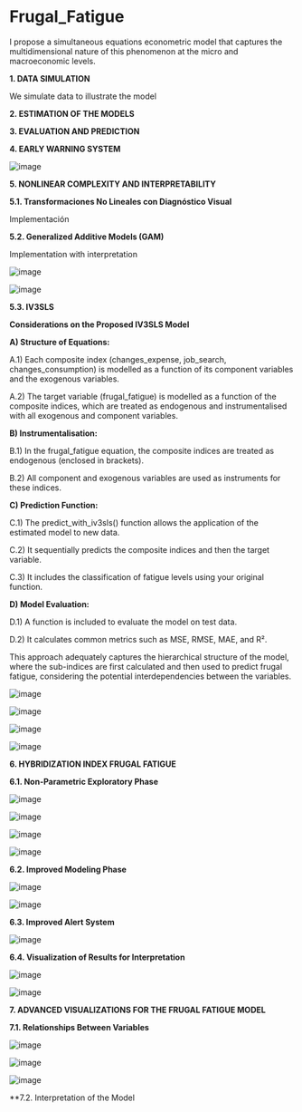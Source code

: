 # Frugal_Fatigue
I propose a simultaneous equations econometric model that captures the multidimensional nature of this phenomenon at the micro and macroeconomic levels.

**1. DATA SIMULATION**

We simulate data to illustrate the model

**2. ESTIMATION OF THE MODELS**

**3. EVALUATION AND PREDICTION**

**4. EARLY WARNING SYSTEM**

![image](https://github.com/user-attachments/assets/da2d0123-1fcc-41a5-baaf-a6629837c689)

**5. NONLINEAR COMPLEXITY AND INTERPRETABILITY**

**5.1. Transformaciones No Lineales con Diagnóstico Visual**

Implementación

**5.2. Generalized Additive Models (GAM)**

Implementation with interpretation

![image](https://github.com/user-attachments/assets/fd03d8dd-b88c-4273-96dd-231cdb7dae34)

![image](https://github.com/user-attachments/assets/f62ee504-4dcb-491e-8379-cf0a0c71076d)

**5.3. IV3SLS**

**Considerations on the Proposed IV3SLS Model** 

**A) Structure of Equations:**

  A.1) Each composite index (changes_expense, job_search, changes_consumption) is modelled as a function of its component variables and the exogenous variables.

  A.2) The target variable (frugal_fatigue) is modelled as a function of the composite indices, which are treated as endogenous and instrumentalised with all exogenous and component variables.

**B) Instrumentalisation:**

  B.1) In the frugal_fatigue equation, the composite indices are treated as endogenous (enclosed in brackets).

  B.2) All component and exogenous variables are used as instruments for these indices.

**C) Prediction Function:**

  C.1) The predict_with_iv3sls() function allows the application of the estimated model to new data.

  C.2) It sequentially predicts the composite indices and then the target variable.

  C.3) It includes the classification of fatigue levels using your original function.

**D) Model Evaluation:**

  D.1) A function is included to evaluate the model on test data.

  D.2) It calculates common metrics such as MSE, RMSE, MAE, and R².

This approach adequately captures the hierarchical structure of the model, where the sub-indices are first calculated and then used to predict frugal fatigue, considering the potential interdependencies between the variables.

![image](https://github.com/user-attachments/assets/4fd7e31a-5028-4763-b0eb-fd55f53c1329)

![image](https://github.com/user-attachments/assets/878d1105-148b-4779-a07b-9b6811724acc)

![image](https://github.com/user-attachments/assets/e3fe1a9b-6935-42d8-9b03-a510cd05c087)

![image](https://github.com/user-attachments/assets/29fc1444-f5e0-4471-a094-cbc00217ff1a)




**6. HYBRIDIZATION INDEX FRUGAL FATIGUE**

**6.1. Non-Parametric Exploratory Phase**

![image](https://github.com/user-attachments/assets/3064a7ba-7ba1-40a5-84a7-a020fe4869ef)

![image](https://github.com/user-attachments/assets/88a86a07-4a3e-4988-b5b8-ceecc973917e)

![image](https://github.com/user-attachments/assets/eb89ec4a-84ef-4898-8d40-9baaa3089656)

![image](https://github.com/user-attachments/assets/52f4c186-d16a-41a6-801c-816b0aa8ab96)

**6.2. Improved Modeling Phase**

![image](https://github.com/user-attachments/assets/c281efe1-bedd-4d31-80ae-f1121432c700)

![image](https://github.com/user-attachments/assets/a87a0d09-e767-4800-94e4-3a07b53af387)

**6.3. Improved Alert System**

![image](https://github.com/user-attachments/assets/e3466e2e-afe2-4531-8252-d672007883fe)

**6.4. Visualization of Results for Interpretation**

![image](https://github.com/user-attachments/assets/691edfb2-1154-4631-8e90-47ac72731af2)

![image](https://github.com/user-attachments/assets/e6eb2e8a-a251-4c6b-a5fb-dc245ea74c30)

**7. ADVANCED VISUALIZATIONS FOR THE FRUGAL FATIGUE MODEL**

**7.1. Relationships Between Variables**

![image](https://github.com/user-attachments/assets/66002d42-2f25-4cb8-9b9d-77d5bb9e7590)

![image](https://github.com/user-attachments/assets/b573fd9e-5022-44d5-b55e-4fadc290237b)

![image](https://github.com/user-attachments/assets/fdab3abe-56e0-4e55-9ca5-7e4c92a8b1d6)

**7.2. Interpretation of the Model



